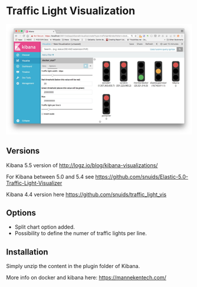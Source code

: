 # Traffic Light Visualization

![Transform Vis](https://raw.githubusercontent.com/snuids/TrafficLightVisKibana5.5/master/TrafficLight5.5.jpg)

## Versions
Kibana 5.5 version of http://logz.io/blog/kibana-visualizations/

For Kibana between 5.0 and 5.4 see https://github.com/snuids/Elastic-5.0-Traffic-Light-Visualizer 

Kibana 4.4 version here https://github.com/snuids/traffic_light_vis


## Options
* Split chart option added. 
* Possibility to define the numer of traffic lights per line.

## Installation
Simply unzip the content in the plugin folder of Kibana.

More info on docker and kibana here: https://mannekentech.com/


